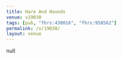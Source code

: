 ```yaml
---
title: Hare And Hounds
venue: v19030
tags: [pub, "fhrs:430016", "fhrs:958562"]
permalink: /v/19030/
layout: venue
---
```

null